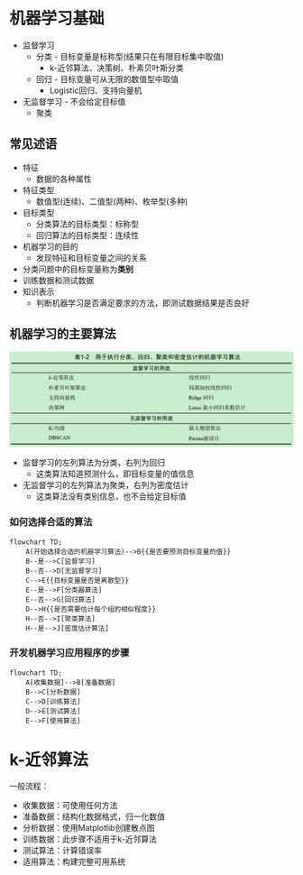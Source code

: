 # 机器学习基础
* 监督学习
    * 分类 - 目标变量是标称型(结果只在有限目标集中取值)
        * k-近邻算法、决策树、朴素贝叶斯分类
    * 回归 - 目标变量可从无限的数值型中取值
        * Logistic回归、支持向量机
* 无监督学习 - 不会给定目标值
    * 聚类

## 常见述语

* 特征
    * 数据的各种属性
* 特征类型
    * 数值型(连续)、二值型(两种)、枚举型(多种)
* 目标类型
    * 分类算法的目标类型：标称型
    * 回归算法的目标类型：连续性
* 机器学习的目的
    * 发现特征和目标变量之间的关系
* 分类问题中的目标变量称为**类别**
* 训练数据和测试数据
* 知识表示
    * 判断机器学习是否满足要求的方法，即测试数据结果是否良好

## 机器学习的主要算法
![ml_algorithm](./images/ml_algorithm.png)

* 监督学习的左列算法为分类，右列为回归
    * 这类算法知道预测什么，即目标变量的值信息
* 无监督学习的左列算法为聚类，右列为密度估计
    * 这类算法没有类别信息，也不会给定目标值

### 如何选择合适的算法

```mermaid
flowchart TD;
    A(开始选择合适的机器学习算法)-->B{{是否要预测目标变量的值}}
    B--是-->C[监督学习]
    B--否-->D[无监督学习]
    C-->E{{目标变量是否是离散型}}
    E--是-->F[分类器算法]
    E--否-->G[回归算法]
    D-->H{{是否需要估计每个组的相似程度}}
    H--否-->I[聚类算法]
    H--是-->J[密度估计算法]
```

### 开发机器学习应用程序的步骤

```mermaid
flowchart TD;
    A[收集数据]-->B[准备数据]
    B-->C[分析数据]
    C-->D[训练算法]
    D-->E[测试算法]
    E-->F[使用算法]
```

# k-近邻算法
一般流程：

* 收集数据：可使用任何方法
* 准备数据：结构化数据格式，归一化数值
* 分析数据：使用Matplotlib创建散点图
* 训练数据：此步骤不适用于k-近邻算法
* 测试算法：计算错误率
* 适用算法：构建完整可用系统



